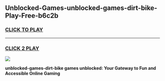 
## Unblocked-Games-unblocked-games-dirt-bike-Play-Free-b6c2b
<h3>
<a href="https://premium76.site?title=unblocked-games-dirt-bike&ref=09A">CLICK TO PLAY</a></h3>
<hr>

<h3>
<a href="https://premium76.site?title=unblocked-games-dirt-bike&ref=09A">CLICK 2 PLAY</a>
  
</h3>

<a href="https://premium76.site?title=unblocked-games-dirt-bike&ref=09A"><img src="https://clearcache.store/games.png"></a>


**unblocked-games-dirt-bike games unblocked: Your Gateway to Fun and Accessible Online Gaming**

